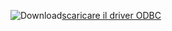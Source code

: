![Download](../ssms/media/download-icon.png)[scaricare il driver ODBC](../connect/odbc/download-odbc-driver-for-sql-server.md)
